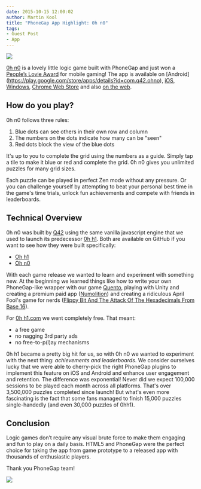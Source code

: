 ```yaml
---
date: 2015-10-15 12:00:02
author: Martin Kool
title: "PhoneGap App Highlight: 0h n0"
tags:
- Guest Post
- App
---
```


![](/blog/uploads/2015-10/ohno-icon.png)

[0h n0](https://itunes.apple.com/us/app/0h-n0/id957191082?mt=8) is a lovely little logic game built with PhoneGap and just won a [People’s Lovie Award](http://winners.lovieawards.eu) for mobile gaming! The app is available on [Android] (https://play.google.com/store/apps/details?id=com.q42.ohno), [iOS](https://itunes.apple.com/us/app/0h-n0/id957191082?mt=8), [Windows](http://apps.microsoft.com/windows/app/0h-n0/a2f7310f-f6b1-45f0-bc07-ebde87d4ef55), [Chrome Web Store](https://chrome.google.com/webstore/detail/0h-n0/mmlppcigaeejjlibnlkfhahnknjaoglj?hl=en) and also [on the web](http://0hn0.com/). 

## How do you play?
0h n0 follows three rules:

1. Blue dots can see others in their own row and column
2. The numbers on the dots indicate how many can be 
"seen"
3. Red dots block the view of the blue dots

It's up to you to complete the grid using the numbers as a guide. Simply tap a tile to make it blue or red and complete the grid. 0h n0 gives you unlimited puzzles for many grid sizes.

Each puzzle can be played in perfect Zen mode without any pressure. Or you can challenge yourself by attempting to beat your personal best time in the game's time trials, unlock fun achievements and compete with friends in leaderboards.

## Technical Overview
0h n0 was built by [Q42](http://q42.com) using the same vanilla javascript engine that we used to launch its predecessor [0h h1](0hh1.com). Both are available on GitHub if you want to see how they were built specifically:

- [Oh h1](https://github.com/Q42/0hh1)
- [Oh n0](https://github.com/Q42/0hn0)

With each game release we wanted to learn and experiment with something new. At the beginning we learned things like how to write your own PhoneGap-like wrapper with our game [Quento](http://quento.com/), playing with Unity and creating a premium paid app ([Numolition](http://numolition.com/)) and creating a ridiculous April Fool's game for nerds ([Flippy Bit And The Attack Of The Hexadecimals From Base 16](http://flippybitandtheattackofthehexadecimalsfrombase16.com/)). 

For [0h h1.com](http://0hh1.com) we went completely free. That meant:

- a free game
- no nagging 3rd party ads
- no free-to-p(l)ay mechanisms

0h h1 became a pretty big hit for us, so with 0h n0 we wanted to experiment with the next thing: *achievements and leaderboards*. We consider ourselves lucky that we were able to cherry-pick the right PhoneGap plugins to implement this feature on iOS and Android and enhance user engagement and retention. The difference was exponential! Never did we expect 100,000 sessions to be played each month across all platforms. That's over 3,500,000 puzzles completed since launch! But what's even more fascinating is the fact that some fans managed to finish 15,000 puzzles single-handedly (and even 30,000 puzzles of 0hh1).

## Conclusion
Logic games don’t require any visual brute force to make them engaging and fun to play on a daily basis. HTML5 and PhoneGap were the perfect choice for taking the app from game prototype to a released app with thousands of enthusiastic players. 

Thank you PhoneGap team!

![](/blog/uploads/2015-10/ohno_ss.png)



